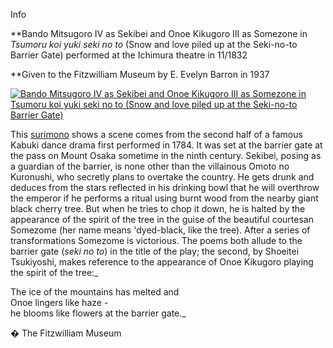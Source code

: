 Info

**Bando Mitsugoro IV as Sekibei and Onoe Kikugoro III as Somezone in _Tsumoru koi yuki seki no to_ (Snow and love piled up at the Seki-no-to Barrier Gate) performed at the Ichimura theatre in 11/1832  

**Given to the Fitzwilliam Museum by E. Evelyn Barron in 1937

[![Bando Mitsugoro IV as Sekibei and Onoe Kikugoro III as Somezone in Tsumoru koi yuki seki no to (Snow and love piled up at the Seki-no-to Barrier Gate)](P.508-1937_small.jpg)](KUN/kunp508.htm)

This [surimono](textP.htm) shows a scene comes from the second half of a famous Kabuki dance drama first performed in 1784. It was set at the barrier gate at the pass on Mount Osaka sometime in the ninth century. Sekibei, posing as a guardian of the barrier, is none other than the villainous Omoto no Kuronushi, who secretly plans to overtake the country. He gets drunk and deduces from the stars reflected in his drinking bowl that he will overthrow the emperor if he performs a ritual using burnt wood from the nearby giant black cherry tree. But when he tries to chop it down, he is halted by the appearance of the spirit of the tree in the guise of the beautiful courtesan Somezome (her name means 'dyed-black, like the tree). After a series of transformations Somezome is victorious. The poems both allude to the barrier gate (_seki no to_) in the title of the play; the second, by Shoeitei Tsukiyoshi, makes reference to the appearance of Onoe Kikugoro playing the spirit of the tree:_  

The ice of the mountains has melted and   
Onoe lingers like haze -  
he blooms like flowers at the barrier gate._



� The Fitzwilliam Museum
